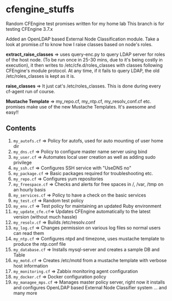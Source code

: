 # cfengine_stuffs
Random CFEngine test promises written for my home lab
This branch is for testing CFEngine 3.7.x

Added an OpenLDAP based External Node Classification module. Take a look at promise.cf to know how I raise classes based on node's roles.

__extract_raise_classes__ => uses query-enc.py to query LDAP server for roles of the host node. (To be run once in 25-30 mins, due to it's being costly in execution), it then writes to /etc/cfe.d/roles_classes with classes following CFEngine's module protocol. At any time, if it fails to query LDAP, the old /etc/roles_classes is kept as it is.

__raise_classes__ => It just cat's /etc/roles_classes. This is done during every cf-agent run of course.

__Mustache Template__ => my_repo.cf, my_ntp.cf, my_resolv_conf.cf etc. promises make use of the new Mustache Templates. It's awesome and easy!!

## Contents
1. `my_autofs.cf`     => Policy for autofs, used for auto mounting of user home dir
2. `my_dns.cf`        => Policy to configure master name server using bind
3. `my_user.cf`       => Automates local user creation as well as adding sudo privilege
4. `my_ssh.cf`        => Configures SSH service with "UseDNS no"
5. `my_package.cf`    => Basic packages required for troubleshooting etc.
6. `my_repo.cf`       => Configures yum repositories
7. `my_freespace.cf`  => Checks and alerts for free spaces in /, /var, /tmp on an hourly basis
8. `my_services.cf`   => Policy to have a check on the basic services
9. `my_test.cf`       => Random test policy
10. `my_env.cf`       => Test policy for maintaining an updated Ruby environment
11. `my_update_cfe.cf`=> Updates CFEngine automatically to the latest version (without much hassle)
12. `my_resolv.cf`  => Builds /etc/resolv.conf
13. `my_log.cf`       => Changes permission on various log files so normal users can read them
14. `my_ntp.cf`       => Configures ntpd and timezone, uses mustache template to produce the ntp.conf file
15. `my_database.cf`  => Installs mysql-server and creates a sample DB and Table
16. `my_motd.cf`      => Creates /etc/motd from a mustache template with verbose host information
17. `my_monitoring.cf`      => Zabbix monitoring agent configuration
18. `my_docker.cf`      => Docker configuration policy
19. `my_managee_mps.cf`      => Manages master policy server, right now it installs and configures OpenLDAP based External Node Classifier system
... and many more
